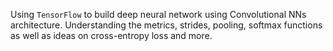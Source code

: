 Using `TensorFlow` to build deep neural network using Convolutional NNs architecture. Understanding the metrics, strides, pooling, softmax functions as well as ideas on cross-entropy loss and more. 
